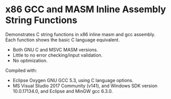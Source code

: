 # x86 GCC and MASM Inline Assembly String Functions

Demonstrates C string functions in x86 inline masm and gcc assembly. Each function shows the basic C language equivalent.

* Both GNU C and MSVC MASM versions.
* Little to no error checking/input validation.
* No optimization.

Compiled with:
* Eclipse Oxygen GNU GCC 5.3, using C language options.
* MS Visual Studio 2017 Community (v141), and Windows SDK version 10.0.17134.0, and Eclipse and MinGW gcc 6.3.0.

